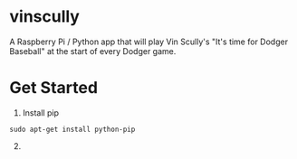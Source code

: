 # vinscully
A Raspberry Pi / Python app that will play Vin Scully's "It's time for Dodger Baseball" at the start of every Dodger game.

# Get Started

1. Install pip
```
sudo apt-get install python-pip
````
2. 
